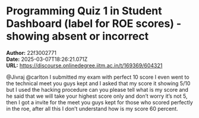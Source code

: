 # Programming Quiz 1 in Student Dashboard (label for ROE scores) - showing absent or incorrect

**Author:** 22f3002771  
**Date:** 2025-03-07T18:26:21.071Z  
**URL:** https://discourse.onlinedegree.iitm.ac.in/t/169369/604321

@Jivraj @carlton
I submitted my exam with perfect 10 score I even went to the technical meet you guys kept and I asked that my score it showing 5/10 but I used the hacking procedure can you please tell what is my score and he said that we will take your highest score only and don’t worry it’s not 5, then I got a invite for the meet you guys kept for those who scored perfectly in the roe, after all this I don’t understand how is my score 60 percent.
